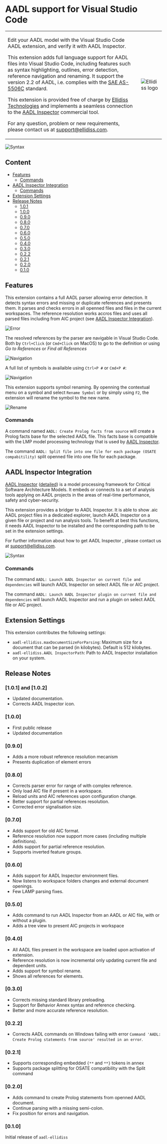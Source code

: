 # AADL support for Visual Studio Code

<table>
<tr>
<td>
    <p>
    Edit your AADL model with the Visual Studio Code AADL extension, and verify it with AADL Inspector.
    </p>
    <p>
    This extension adds full language support for AADL files into Visual Studio Code, including features such as syntax highlighting, outlines, error detection, reference navigation and renaming. It support the version 2.2 of AADL, i.e. complies with the <a href="https://www.sae.org/standards/content/as5506c">SAE AS-5506C</a> standard.
    </p>
    <p>
    This extension is provided free of charge by <a href="https://www.ellidiss.com">Ellidiss Technologies</a> and implements a seamless connection to the <a href="#AADL-Inspector-Integration">AADL Inspector</a> commercial tool.
    </p>
    <p>
    For any question, problem or new requirements, please contact us at <a href="mailto:support@ellidiss.com">support@ellidiss.com</a>.
</td>
<td> <img src="https://www.ellidiss.fr/public/chrome/site/logoEllidiss.png" alt="Ellidiss logo"/> </td>
</tr>
</table>

![Syntax](assets/syntax.webp)

## Content

- [Features](#Features)
  - [Commands](#Commands)
- [AADL Inspector Integration](#AADL-Inspector-Integration)
  - [Commands](#Commands)
- [Extension Settings](#Extension-Settings)
- [Release Notes](#Release-Notes)
  - [1.0.1](#101)
  - [1.0.0](#100)
  - [0.9.0](#090)
  - [0.8.0](#080)
  - [0.7.0](#070)
  - [0.6.0](#060)
  - [0.5.0](#050)
  - [0.4.0](#040)
  - [0.3.0](#030)
  - [0.2.2](#022)
  - [0.2.1](#021)
  - [0.2.0](#020)
  - [0.1.0](#010)

## Features

This extension contains a full AADL parser allowing error detection. It detects syntax errors and missing or duplicate references and presents them. It parses and checks errors in all openned files and files in the current workspaces. The reference resolution works accros files and uses all parsed files including from AIC project (see [AADL Inspector Integration](#AADL-Inspector-Integration)).

![Error](assets/errors.webp)

The resolved references by the parser are navigable in Visual Studio Code. Both by `Ctrl+Click` (or `Cmd+Click` on MacOS) to go to the definition or using *Go to References* or *Find all References*

![Navigation](assets/navigation.webp)

A full list of symbols is availaible using `Ctrl+P #` or `Cmd+P #`:

![Navigation](assets/symbols.webp)

This extension supports symbol renaming. By openning the contextual menu on a symbol and select `Rename Symbol` or by simply using `F2`, the extension will rename the symbol to the new name.

![Rename](assets/rename.webp)

### Commands

A command named `AADL: Create Prolog facts from source` will create a Prolog facts base for the selected AADL file. This facts base is compatible with the LMP model processing technology that is used by [AADL Inspector](#AADLInspector-Integration).

The command `AADL: Split file into one file for each package (OSATE compabitility)` split openned file into one file for each package.

## AADL Inspector Integration

[AADL Inspector](https://www.ellidiss.com/products/aadl-inspector/) ([detailed](https://www.ellidiss.fr/public/wiki/inspector)) is a model processing framework for Critical Software Architecture Models. It embeds or connects to a set of analysis tools applying on AADL projects in the areas of real-time performance, safety and cyber-security.

This extension provides a bridger to AADL Inspector. It is able to show .aic AADL project files in a dedicated explorer, launch AADL Inspector on a given file or project and run analysis tools. To benefit at best this functions, it needs AADL Inspector to be installed and the corresponding path to be set in the extension settings.

For further information about how to get AADL Inspector , please contact us at [support@ellidiss.com](mailto:support@ellidiss.com). 

![Syntax](assets/aictree.webp)

### Commands

The command `AADL: Launch AADL Inspector on current file and dependencies` will launch AADL Inspector on select AADL file or AIC project.

The command `AADL: Launch AADL Inspector plugin on current file and dependencies` will launch AADL Inspector and run a plugin on select AADL file or AIC project.

## Extension Settings

This extension contributes the following settings:

* `aadl-ellidiss.maxDocumentSizeForParsing`: Maximum size for a document that can be parsed (in kilobytes). Default is 512 kilobytes.
* `aadl-ellidiss.AADL InspectorPath`: Path to AADL Inspector installation on your system.
## Release Notes

### [1.0.1] and [1.0.2]

- Updated documentation.
- Corrects AADL Inspector icon.

### [1.0.0]

- First public release
- Updated documentation

### [0.9.0]

- Adds a more robust reference resolution mecanism
- Presents duplication of element errors

### [0.8.0]

- Corrects parser error for range of with complex reference.
- Only load AIC file if present in a workspace.
- Reload units and AIC references upon configuration change.
- Better support for partial references resolution.
- Corrected error signalisation size.

### [0.7.0]

- Adds support for old AIC format.
- Reference resolution now support more cases (including multiple definitions).
- Adds support for partial reference resolution.
- Supports inverted feature groups.

### [0.6.0]

- Adds support for AADL Inspector environment files.
- Now listens to workspace folders changes and external document openings.
- Few LAMP parsing fixes.

### [0.5.0]

- Adds command to run AADL Inspector from an AADL or AIC file, with or without a plugin.
- Adds a tree view to present AIC projects in workspace

### [0.4.0]

- All AADL files present in the workspace are loaded upon activation of extension.
- Reference resolution is now incremental only updating current file and dependent units.
- Adds support for symbol rename.
- Shows all references for elements.

### [0.3.0]

- Corrects missing standard library preloading.
- Support for Behavior Annex syntax and reference checking.
- Better and more accurate reference resolution.

### [0.2.2]

- Corrects AADL commands on Windows failing with error `Command 'AADL: Create Prolog statements from source' resulted in an error`.

### [0.2.1]

- Supports corresponding embedded `{**` and `**}` tokens in annex
- Supports package splitting for OSATE compatibility with the Split command

### [0.2.0]

- Adds command to create Prolog statements from openned AADL document.
- Continue parsing with a missing semi-colon.
- Fix position for errors and navigation.

### [0.1.0]

Initial release of `aadl-ellidiss`
